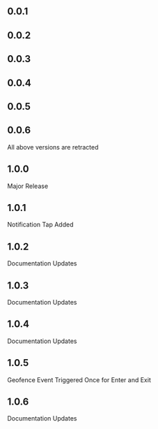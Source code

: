 ## 0.0.1
## 0.0.2
## 0.0.3
## 0.0.4
## 0.0.5
## 0.0.6
All above versions are retracted
## 1.0.0
Major Release
## 1.0.1
Notification Tap Added
## 1.0.2
Documentation Updates
## 1.0.3
Documentation Updates
## 1.0.4
Documentation Updates
## 1.0.5
Geofence Event Triggered Once for Enter and Exit
## 1.0.6
Documentation Updates